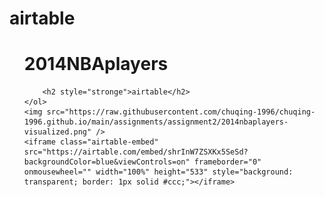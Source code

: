 # airtable
<html>

<head>

<meta http-equiv="Content-Type" content="text/html; charset=utf-8"/>

<title>2014NBAplayers</title>

</head>
<body>
<div> 
    <ol>
        <h1 style="stronge">2014NBAplayers</h1>

        <h2 style="stronge">airtable</h2>
    </ol>
    <img src="https://raw.githubusercontent.com/chuqing-1996/chuqing-1996.github.io/main/assignments/assignment2/2014nbaplayers-visualized.png" />
    <iframe class="airtable-embed" src="https://airtable.com/embed/shrInW7ZSXKx5SeSd?backgroundColor=blue&viewControls=on" frameborder="0" onmousewheel="" width="100%" height="533" style="background: transparent; border: 1px solid #ccc;"></iframe>
</div>

</body>
<a href="index.html">
</a>
</html>

